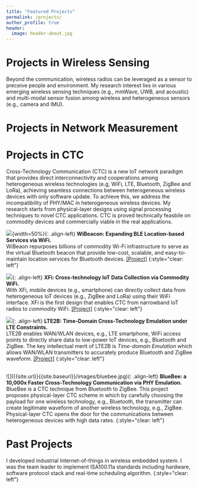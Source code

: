 ```yaml
---
title: "Featured Projects"
permalink: /projects/
author_profile: true
header:
  image: header-about.jpg
---
```


Projects in Wireless Sensing
======
Beyond the communication, wireless radios can be leveraged as a sensor to preceive people and environment. My research interest lies in various emerging wireless sensing techniques (e.g., mmWave, UWB, and acoustic) and multi-modal sensor fusion among wireless and heterogeneous sensors (e.g., camera and IMU). 

Projects in Network Measurement
======

Projects in CTC
======
Cross-Technology Communication (CTC) is a new IoT network paradigm that provides direct interconnectivity and cooperations among heterogeneous wireless technologies (e.g, WiFi, LTE, Bluetooth, ZigBee and LoRa), achieving seamless connections between heterogeneous wireless devices with only software update. To achieve this, we address the incompatibility of PHY/MAC in heterogeneous wireless devices. My research starts from physical-layer designs using signal processing techniques to novel CTC applications. CTC is proved technically feasbile on commodity devices and  commercially viable in the real applications. 

![]({{site.url}}{{site.baseurl}}/images/WiBeacon.jpg){width=50%}{: .align-left}
<b>WiBeacon: Expanding BLE Location-based Services via WiFi.</b> <br> 
WiBeaon repurposes billions of commodity Wi-Fi infrastructure to serve as the virtual Bluetooth beacon that provide low-cost, scalable, and easy-to-maintain location services for Bluetooth devices. 
[[Project]](http://liux4189.github.io/publications/WiBeacon)
{:style="clear: left"}

![]({{site.url}}{{site.baseurl}}/images/XFi.JPG){: .align-left}
<b>XFi: Cross-technology IoT Data Collection via Commodity WiFi.</b> <br> 
With XFi, mobile devices (e.g., smartphone) can directly collect data from heterogeneous IoT devices (e.g., ZigBee and LoRa) using their WiFi interface. XFi is the first design that enables CTC from narrowband IoT radios to <i>commodity</i> WiFi. 
[[Project]](http://liux4189.github.io/publications/XFi)
{:style="clear: left"}

![]({{site.url}}{{site.baseurl}}/images/lte2b.jpg){: .align-left}
<b>LTE2B: Time-Domain Cross-Technology Emulation under LTE Constraints.</b> <br> 
LTE2B enables WAN/WLAN devices, e.g., LTE smartphone, WiFi access points to directly share data to low-power IoT devices, e.g., Bluetooth and ZigBee. The key intellectual merit of 
LTE2B is <i>Time-domain Emulation</i> which allows WAN/WLAN transmitters to accurately produce Bluetooth and ZigBee waveform. 
[[Project]](http://liux4189.github.io/publications/LTE2B)
{:style="clear: left"}

<br>
![]({{site.url}}{{site.baseurl}}/images/bluebee.jpg){: .align-left}
<b>BlueBee: a 10,000x Faster Cross-Technology Communication via PHY Emulation.</b> <br>
BlueBee is a CTC technique from Bluetooth to ZigBee. This project proposes physical-layer CTC scheme in which by carefully choosing the payload for one wireless technology, e.g., Bluetooth,
the transmitter can create legitimate waveform of another wireless technology, e.g., ZigBee. Physical-layer CTC opens the door for the communications between heterogeneous
devices with high data rates. 
{:style="clear: left"}

<br>

Past Projects 
======
I developed industrial Internet-of-things in wireless embedded system. I was the team leader to implement ISA100.11a standards including hardware, software protocol stack 
and real-time scheduling algorithm. 
{:style="clear: left"}

